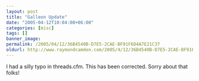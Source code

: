 ```yaml
---
layout: post
title: "Galleon Update"
date: "2005-04-12T10:04:00+06:00"
categories: [misc]
tags: []
banner_image: 
permalink: /2005/04/12/36B4540B-D7E5-2CAE-BF91F6D4A7E21C37
oldurl: http://www.raymondcamden.com/2005/4/12/36B4540B-D7E5-2CAE-BF91F6D4A7E21C37
---
```


I had a silly typo in threads.cfm. This has been corrected. Sorry about that folks!